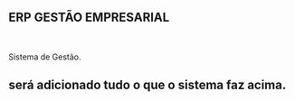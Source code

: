 ## ERP GESTÃO EMPRESARIAL ##
<br/>

Sistema de Gestão.










será adicionado tudo o que o sistema faz acima.
--------------------------------------------------------------------------------------------------------



